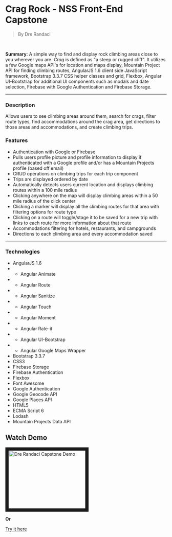 # Crag Rock - NSS Front-End Capstone 
>By Dre Randaci
<br>

**Summary**: A simple way to find and display rock climbing areas close to you wherever you are. *Crag* is defined as "a steep or rugged cliff". It utilizes a few Google maps API's for location and maps display, Mountain Project API for finding climbing routes, AngularJS 1.6 client side JavaScript framework, Bootstrap 3.3.7 CSS helper classes and grid, Flexbox, Angular UI-Bootstrap for additional UI components such as modals and date selection, Firebase with Google Authentication and Firebase Storage. 

<hr>

### Description
Allows users to see climbing areas around them, search for crags, filter route types, find accommodations around the crag area, get directions to those areas and accommodations, and create climbing trips.

### Features
- Authentication with Google or Firebase
- Pulls users profile picture and profile information to display if authenticated with a Google profile and/or has a Mountain Projects profile (based off email)
- CRUD operations on climbing trips for each trip component 
- Trips are displayed ordered by date
- Automatically detects users current location and displays climbing routes within a 100 mile radius
- Clicking anywhere on the map will display climbing areas within a 50 mile radius of the click center
- Clicking a marker will display all the climbing routes for that area with filtering options for route type
- Clicking on a route will toggle/stage it to be saved for a new trip with links to each route for more information about that route
- Accommodations filtering for hotels, restaurants, and campgrounds 
- Directions to each climbing area and every accommodation saved

<hr>

### Technologies
- AngularJS 1.6
- - Angular Animate
- - Angular Route
- - Angular Sanitize
- - Angular Touch
- - Angular Moment
- - Angular Rate-it
- - Angular UI-Bootstrap
- - Angular Google Maps Wrapper
- Bootstrap 3.3.7
- CSS3
- Firebase Storage
- Firebase Authentication
- Flexbox
- Font Awesome
- Google Authentication
- Google Geocode API
- Google Places API
- HTML5
- ECMA Script 6
- Lodash
- Mountain Projects Data API

## Watch Demo
<a href="https://youtu.be/-jmjOgrTwJ0
" target="_blank"><img src="http://img.youtube.com/vi/-jmjOgrTwJ0&feature=youtu.be/0.jpg" 
alt="Dre Randaci Capstone Demo" width="240" height="180" border="10" /></a>

**Or**

[Try it here](https://weekend-send-train-46ba3.firebaseapp.com/)


